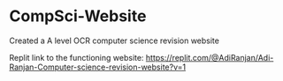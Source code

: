# CompSci-Website
Created a A level OCR computer science revision website

Replit link to the functioning website:
https://replit.com/@AdiRanjan/Adi-Ranjan-Computer-science-revision-website?v=1
